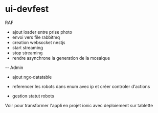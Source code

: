 # ui-devfest

RAF

- ajout loader entre prise photo
- envoi vers file rabbitmq
- creation websocket nestjs
- start streaming
- stop streaming
- rendre asynchrone la generation de la mosaique

-- Admin

- ajout ngx-datatable
- referencer les robots dans enum avec ip et créer controler d'actions

- gestion statut robots

Voir pour transformer l'appli en projet ionic avec deploiement sur tablette